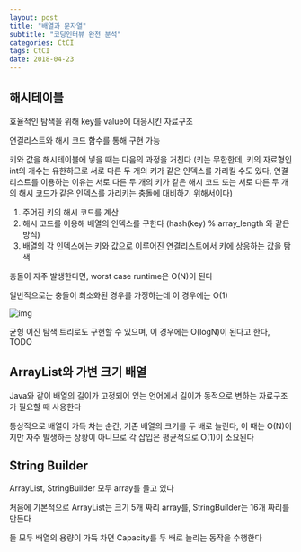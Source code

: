 ```yaml
---
layout: post
title: "배열과 문자열"
subtitle: "코딩인터뷰 완전 분석"
categories: CtCI
tags: CtCI
date: 2018-04-23
---
```


## 해시테이블

효율적인 탐색을 위해 key를 value에 대응시킨 자료구조

연결리스트와 해시 코드 함수를 통해 구현 가능

키와 값을 해시테이블에 넣을 때는 다음의 과정을 거친다
(키는 무한한데, 키의 자료형인 int의 개수는 유한하므로 서로 다른 두 개의 키가 같은 인덱스를 가리킬 수도 있다, 연결리스트를 이용하는 이유는 서로 다른 두 개의 키가 같은 해시 코드 또는 서로 다른 두 개의 해시 코드가 같은 인덱스를 가리키는 충돌에 대비하기 위해서이다)

1. 주어진 키의 해시 코드를 계산
2. 해시 코드를 이용해 배열의 인덱스를 구한다 (hash(key) % array_length 와 같은 방식)
3. 배열의 각 인덱스에는 키와 값으로 이루어진 연결리스트에서 키에 상응하는 값을 탐색

충돌이 자주 발생한다면, worst case runtime은 O(N)이 된다

일반적으로는 충돌이 최소화된 경우를 가정하는데 이 경우에는 O(1)

![img](https://user-images.githubusercontent.com/14256139/39124151-56f1a7ea-4735-11e8-843d-3a03d3598246.png)

균형 이진 탐색 트리로도 구현할 수 있으며, 이 경우에는 O(logN)이 된다고 한다, TODO

## ArrayList와 가변 크기 배열

Java와 같이 배열의 길이가 고정되어 있는 언어에서 길이가 동적으로 변하는 자료구조가 필요할 때 사용한다

통상적으로 배열이 가득 차는 순간, 기존 배열의 크기를 두 배로 늘린다,
이 때는 O(N)이지만 자주 발생하는 상황이 아니므로 각 삽입은 평균적으로 O(1)이 소요된다

## String Builder

ArrayList, StringBuilder 모두 array를 들고 있다

처음에 기본적으로 ArrayList는 크기 5개 짜리 array를, StringBuilder는 16개 짜리를 만든다

둘 모두 배열의 용량이 가득 차면 Capacity를 두 배로 늘리는 동작을 수행한다

